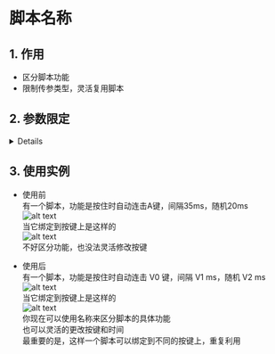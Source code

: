 # 脚本名称

## 1. 作用  

- 区分脚本功能  
- 限制传参类型，灵活复用脚本


## 2. 参数限定

<details>

| 符号   |                  | 格式                 | 备注                                                   |
|------|------------------|--------------------|------------------------------------------------------|
| ~    | 参数结束             | ~                  | 结束后面是脚本名称（模式名称）                                      |
| \    | 参数类型限定           | \a\b\c\d~          | 只解析一个字母（如果脚本名称不是以"\\"、"\{"或"\~"开头，即默认按照"\\u\\u\\u\\u~"解析参数） |
|      | 参数名              | \m组合键\g一般键~        | 字母后的就是参数名                                            |
| -    | 自定义选项(单选)        | \U开关-0开-1关~        | -数值+选项名                                              |
| =    | 自定义选项(多选)        | \U鼠标键=1左键=2右键=4中键~ |                                                      |
| {}   | 集合               | {\m\g}短按{\m\g}长按~  |                                                      |
|      |                  |                    |                                                      |
| \\u   | 无符号数0~255        |                    |                                                      |
| \\s   | 有符号数-128-127     |                    |                                                      |
| \\\\u  | 无符号数0~65535      |                    |                                                      |
| \\\\s  | 有符号数-32768~32767 |                    |                                                      |
| \\\\\\\\u | 同上               |                    |                                                      |
| \\\\\\\\s | 同上               |                    |                                                      |
| \m   | 修饰键              |                    |                                                      |
| \g   | 一般键              |                    |                                                      |
| \M   | 鼠标键              |                    |                                                      |
| \c   | 多媒体按键            |                    |                                                      |
| \j   | joystick 按键      |                    |                                                      |
| \a   | joystick 轴       |                    |                                                      |
| \P   | 密码               |                    |                                                      |
| \S   | 字符串              |                    |                                                      |
| \A   | 键盘指示灯（Numlock等）  |                    |                                                      |
| \L   | 按键层              |                    |                                                      |
| \U   | 用户自定义选项          |                    |                                                      |

</details>

## 3. 使用实例  

- 使用前  
有一个脚本，功能是按住时自动连击A键，间隔35ms，随机20ms  
![alt text](/img_script_name/1.jpg)  
当它绑定到按键上是这样的  
![alt text](/img_script_name/1.1.jpg)  
不好区分功能，也没法灵活修改按键  

- 使用后  
有一个脚本，功能是按住时自动连击 V0 键，间隔 V1 ms，随机 V2 ms  
![alt text](/img_script_name/2.jpg)  
当它绑定到按键上是这样的  
![alt text](/img_script_name/2.1.jpg)  
你现在可以使用名称来区分脚本的具体功能  
也可以灵活的更改按键和时间  
最重要的是，这样一个脚本可以绑定到不同的按键上，重复利用  